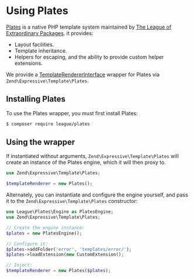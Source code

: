 # Using Plates

[Plates](https://github.com/thephpleague/plates) is a native PHP template system
maintained by [The League of Extraordinary Packages](http://thephpleague.com).
it provides:

- Layout facilities.
- Template inheritance.
- Helpers for escaping, and the ability to provide custom helper extensions.

We provide a [TemplateRendererInterface](interface.md) wrapper for Plates via
`Zend\Expressive\Template\Plates`.

## Installing Plates

To use the Plates wrapper, you must first install Plates:

```bash
$ composer require league/plates
```

## Using the wrapper

If instantiated without arguments, `Zend\Expressive\Template\Plates` will create
an instance of the Plates engine, which it will then proxy to.

```php
use Zend\Expressive\Template\Plates;

$templateRenderer = new Plates();
```

Alternately, you can instantiate and configure the engine yourself, and pass it
to the `Zend\Expressive\Template\Plates` constructor:

```php
use League\Plates\Engine as PlatesEngine;
use Zend\Expressive\Template\Plates;

// Create the engine instance:
$plates = new PlatesEngine();

// Configure it:
$plates->addFolder('error', 'templates/error/');
$plates->loadExtension(new CustomExtension();

// Inject:
$templateRenderer = new Plates($plates);
```

